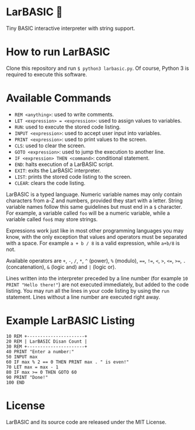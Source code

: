 # LarBASIC 💾
Tiny BASIC interactive interpreter with string support.

# How to run LarBASIC
Clone this repository and run `$ python3 larbasic.py`. Of course, Python 3 is required to execute this software.

# Available Commands
 * `REM <anything>`: used to write comments.
 * `LET <expression> = <expression>`: used to assign values to variables.
 * `RUN`: used to execute the stored code listing.
 * `INPUT <expression>`: used to accept user input into variables.
 * `PRINT <expression>`: used to print values to the screen.
 * `CLS`: used to clear the screen.
 * `GOTO <expression>`: used to jump the execution to another line.
 * `IF <expression> THEN <command>`: conditional statement.
 * `END`: halts execution of a LarBASIC script.
 * `EXIT`: exits the LarBASIC interpreter.
 * `LIST`: prints the stored code listing to the screen.
 * `CLEAR`: clears the code listing.

LarBASIC is a typed language. Numeric variable names may only contain characters from a-Z and numbers, provided they start with a letter. String variable names follow this same guidelines but must end in a `$` character. For example, a variable called `foo` will be a numeric variable, while a variable called `foo$` may store strings.

Expressions work just like in most other programming languages you may know, with the only exception that values and operators must be separated with a space. For example `a + b / 8` is a valid expression, while `a+b/8` is not.

Available operators are `+`, `-`, `/`, `*`, `^` (power), `%` (modulo), `==`, `!=`, `<`, `>`, `<=`, `>=`, `.` (concatenation), `&` (logic and) and `|` (logic or).

Lines written into the interpreter preceded by a line number (for example `10 PRINT "Hello there!"`) are not executed immediately, but added to the code listing. You may run all the lines in your code listing by using the `run` statement. Lines without a line number are executed right away.

# Example LarBASIC Listing
```basic
10 REM +----------------------+
20 REM | LarBASIC Disan Count |
30 REM +----------------------+
40 PRINT "Enter a number:"
50 INPUT max
60 IF max % 2 == 0 THEN PRINT max . " is even!"
70 LET max = max - 1
80 IF max >= 0 THEN GOTO 60
90 PRINT "Done!"
100 END
```

# License
LarBASIC and its source code are released under the MIT License.
